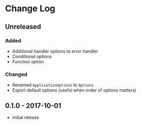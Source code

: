 # Change Log


## Unreleased

### Added

- Additional handler options to error handler
- Conditional options
- Function option

### Changed

- Renamed `ApplicationOptions` to `Options`
- Export default options (useful when order of options matters)


## 0.1.0 - 2017-10-01

- Initial release
